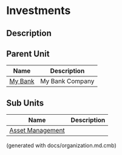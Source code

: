 # Investments
## Description



## Parent Unit
| Name | Description |
|---|---|
| [My Bank](../../mybank/organization/my-bank-organization.md) | My Bank Company |

## Sub Units
| Name | Description |
|---|---|
| [Asset Management](../../mybank/investments/asset-management-org.md) |  |


(generated with docs/organization.md.cmb)
